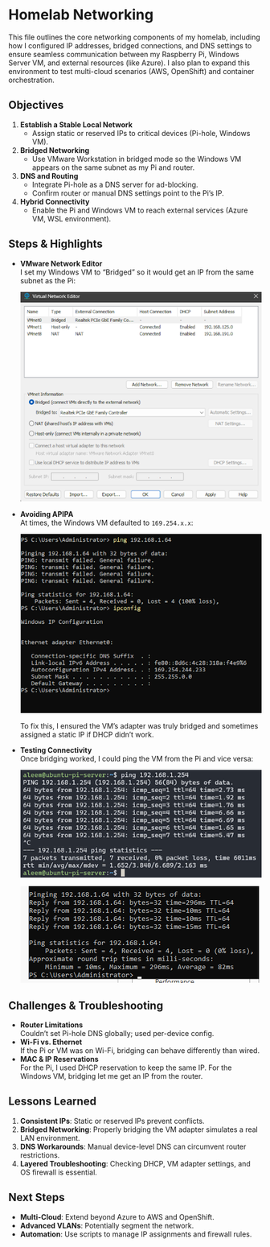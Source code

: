 # Homelab Networking

This file outlines the core networking components of my homelab, including how I configured IP addresses, bridged connections, and DNS settings to ensure seamless communication between my Raspberry Pi, Windows Server VM, and external resources (like Azure). I also plan to expand this environment to test multi-cloud scenarios (AWS, OpenShift) and container orchestration.

## Objectives

1. **Establish a Stable Local Network**  
   - Assign static or reserved IPs to critical devices (Pi-hole, Windows VM).
2. **Bridged Networking**  
   - Use VMware Workstation in bridged mode so the Windows VM appears on the same subnet as my Pi and router.
3. **DNS and Routing**  
   - Integrate Pi-hole as a DNS server for ad-blocking.  
   - Confirm router or manual DNS settings point to the Pi’s IP.
4. **Hybrid Connectivity**  
   - Enable the Pi and Windows VM to reach external services (Azure VM, WSL environment).

## Steps & Highlights

- **VMware Network Editor**  
  I set my Windows VM to “Bridged” so it would get an IP from the same subnet as the Pi:

  ![VMware Virtual Network Editor](/images/21.png)

- **Avoiding APIPA**  
  At times, the Windows VM defaulted to `169.254.x.x`:

  ![APIPA / General Failure](/images/20.png)

  To fix this, I ensured the VM’s adapter was truly bridged and sometimes assigned a static IP if DHCP didn’t work.

- **Testing Connectivity**  
  Once bridging worked, I could ping the VM from the Pi and vice versa:

  ![Pi pinging 192.168.1.254](/images/22.png)

  ![Windows pinging 192.168.1.64](/images/23.png)

## Challenges & Troubleshooting

- **Router Limitations**  
  Couldn’t set Pi-hole DNS globally; used per-device config.  
- **Wi-Fi vs. Ethernet**  
  If the Pi or VM was on Wi-Fi, bridging can behave differently than wired.  
- **MAC & IP Reservations**  
  For the Pi, I used DHCP reservation to keep the same IP. For the Windows VM, bridging let me get an IP from the router.

## Lessons Learned

1. **Consistent IPs**: Static or reserved IPs prevent conflicts.  
2. **Bridged Networking**: Properly bridging the VM adapter simulates a real LAN environment.  
3. **DNS Workarounds**: Manual device-level DNS can circumvent router restrictions.  
4. **Layered Troubleshooting**: Checking DHCP, VM adapter settings, and OS firewall is essential.

## Next Steps

- **Multi-Cloud**: Extend beyond Azure to AWS and OpenShift.  
- **Advanced VLANs**: Potentially segment the network.  
- **Automation**: Use scripts to manage IP assignments and firewall rules.
